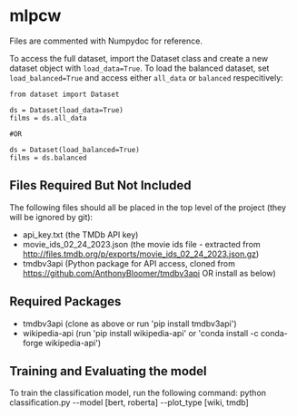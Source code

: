 # mlpcw

Files are commented with Numpydoc for reference.

To access the full dataset, import the Dataset class and create a new dataset object with ```load_data=True```. To load the balanced dataset, set ```load_balanced=True``` and access either ```all_data``` or ```balanced``` respecitively:
```
from dataset import Dataset

ds = Dataset(load_data=True)
films = ds.all_data

#OR

ds = Dataset(load_balanced=True)
films = ds.balanced
```
## Files Required But Not Included
The following files should all be placed in the top level of the project (they will be ignored by git):
- api_key.txt (the TMDb API key)
- movie_ids_02_24_2023.json (the movie ids file - extracted from http://files.tmdb.org/p/exports/movie_ids_02_24_2023.json.gz)
- tmdbv3api (Python package for API access, cloned from https://github.com/AnthonyBloomer/tmdbv3api OR install as below)

## Required Packages
- tmdbv3api (clone as above or run 'pip install tmdbv3api')
- wikipedia-api (run 'pip install wikipedia-api' or 'conda install -c conda-forge wikipedia-api')

## Training and Evaluating the model
To train the classification model, run the following command:
python classification.py --model [bert, roberta] --plot_type [wiki, tmdb]
